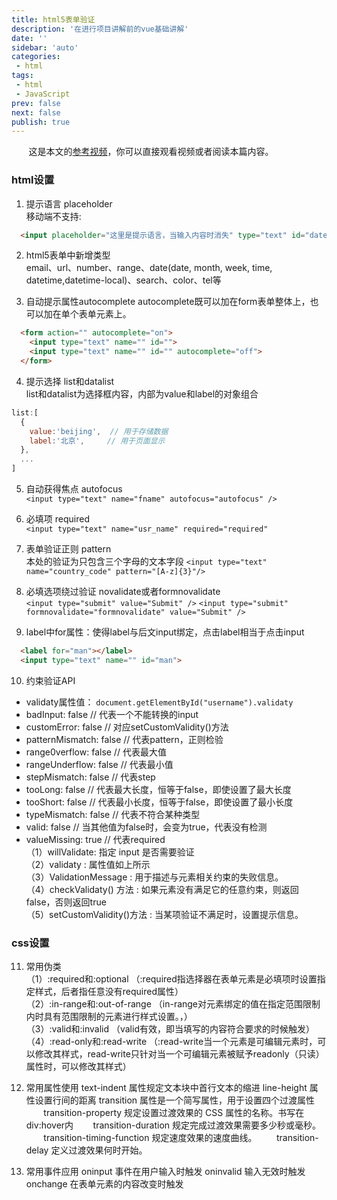 ```yaml
---
title: html5表单验证
description: '在进行项目讲解前的vue基础讲解'
date: ''
sidebar: 'auto'
categories: 
 - html
tags: 
 - html
 - JavaScript
prev: false
next: false
publish: true
---
```


&nbsp;&nbsp;&nbsp;&nbsp;&nbsp;&nbsp;&nbsp;这是本文的[参考视频](https://www.bilibili.com/video/BV16K4y1Z7Gb?p=15)，你可以直接观看视频或者阅读本篇内容。

### html设置

1. 提示语言 placeholder  
  移动端不支持:
  ```html
    <input placeholder="这里是提示语言，当输入内容时消失" type="text" id="date" />
  ```

2. html5表单中新增类型  
  email、url、number、range、date(date, month, week, time, datetime,datetime-local)、search、color、tel等

3. 自动提示属性autocomplete 
  autocomplete既可以加在form表单整体上，也可以加在单个表单元素上。
```html
  <form action="" autocomplete="on">
    <input type="text" name="" id="">
    <input type="text" name="" id="" autocomplete="off">
  </form>
```

4. 提示选择 list和datalist  
  list和datalist为选择框内容，内部为value和label的对象组合
```javaScript
list:[
  {
    value:'beijing',  // 用于存储数据
    label:'北京',     // 用于页面显示
  },
  ...
]
```

5. 自动获得焦点 autofocus  
  `<input type="text" name="fname" autofocus="autofocus" />`

6. 必填项 required   
  `<input type="text" name="usr_name" required="required"`
 
7. 表单验证正则 pattern  
  本处的验证为只包含三个字母的文本字段
  `<input type="text" name="country_code" pattern="[A-z]{3}"/>`

8. 必填选项绕过验证 novalidate或者formnovalidate  
  `<input type="submit" value="Submit" />`
  `<input type="submit" formnovalidate="formnovalidate" value="Submit" />`

9. label中for属性：使得label与后文input绑定，点击label相当于点击input
```html
  <label for="man"></label>
  <input type="text" name="" id="man">
```

10. 约束验证API
+ validaty属性值： `document.getElementById("username").validaty`
+ badInput: false   // 代表一个不能转换的input 
+ customError: false   // 对应setCustomValidity()方法
+ patternMismatch: false  // 代表pattern，正则检验
+ range0verflow: false   // 代表最大值
+ rangeUnderflow: false  // 代表最小值
+ stepMismatch: false  // 代表step
+ tooLong: false  // 代表最大长度，恒等于false，即使设置了最大长度
+ tooShort: false  // 代表最小长度，恒等于false，即使设置了最小长度
+ typeMismatch: false  // 代表不符合某种类型
+ valid: false   // 当其他值为false时，会变为true，代表没有检测
+ valueMissing: true // 代表required  
  （1）willValidate: 指定 input 是否需要验证  
  （2）validaty : 属性值如上所示  
  （3）ValidationMessage : 用于描述与元素相关约束的失败信息。  
  （4）checkValidaty() 方法 : 如果元素没有满足它的任意约束，则返回false，否则返回true  
  （5）setCustomValidity()方法 : 当某项验证不满足时，设置提示信息。  

### css设置
11. 常用伪类  
  （1）:required和:optional   （:required指选择器在表单元素是必填项时设置指定样式，后者指任意没有required属性）  
  （2）:in-range和:out-of-range  （in-range对元素绑定的值在指定范围限制内时具有范围限制的元素进行样式设置。，）  
  （3）:valid和:invalid   （valid有效，即当填写的内容符合要求的时候触发）  
  （4）:read-only和:read-write  （:read-write当一个元素是可编辑元素时，可以修改其样式，read-write只针对当一个可编辑元素被赋予readonly（只读）属性时，可以修改其样式）  

12. 常用属性使用
  text-indent 属性规定文本块中首行文本的缩进
  line-height 属性设置行间的距离
  transition 属性是一个简写属性，用于设置四个过渡属性
    &nbsp;&nbsp;&nbsp;&nbsp;&nbsp;&nbsp;&nbsp;transition-property   规定设置过渡效果的 CSS 属性的名称。书写在div:hover内
    &nbsp;&nbsp;&nbsp;&nbsp;&nbsp;&nbsp;&nbsp;transition-duration    规定完成过渡效果需要多少秒或毫秒。
    &nbsp;&nbsp;&nbsp;&nbsp;&nbsp;&nbsp;&nbsp;transition-timing-function   规定速度效果的速度曲线。
    &nbsp;&nbsp;&nbsp;&nbsp;&nbsp;&nbsp;&nbsp;transition-delay 定义过渡效果何时开始。

13. 常用事件应用
  oninput   事件在用户输入时触发
  oninvalid  输入无效时触发
  onchange   在表单元素的内容改变时触发
